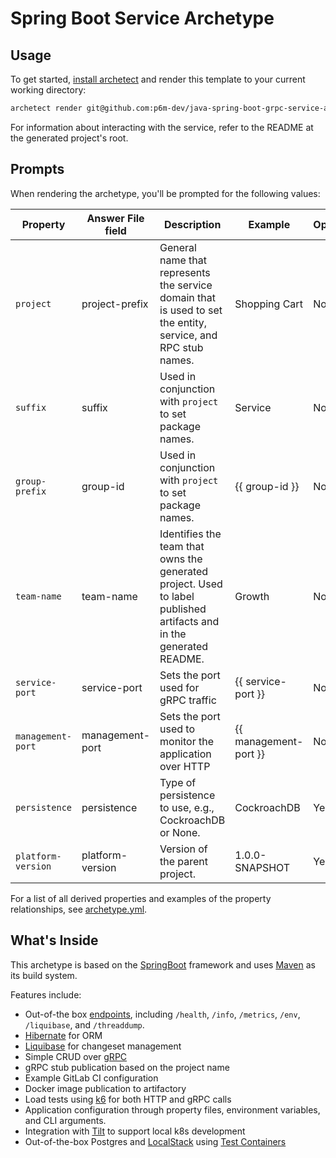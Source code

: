 # Spring Boot Service Archetype

## Usage

To get started, [install archetect](https://github.com/p6m-dev/development-handbook)
and render this template to your current working directory:

```bash
archetect render git@github.com:p6m-dev/java-spring-boot-grpc-service-archetype.git
```

For information about interacting with the service, refer to the README at the generated
project's root.

## Prompts

When rendering the archetype, you'll be prompted for the following values:

| Property          | Answer File field | Description                                                                                                         | Example               | Optional |
| ----------------- | ---------------- | ------------------------------------------------------------------------------------------------------------------- | --------------------- | -------- |
| `project`         | project-prefix   | General name that represents the service domain that is used to set the entity, service, and RPC stub names.        | Shopping Cart         | No       |
| `suffix`          | suffix           | Used in conjunction with `project` to set package names.                                                            | Service               | No       |
| `group-prefix`    | group-id         | Used in conjunction with `project` to set package names.                                                            | {{ group-id }}        | No       |
| `team-name`       | team-name        | Identifies the team that owns the generated project. Used to label published artifacts and in the generated README. | Growth                | No       |
| `service-port`    | service-port     | Sets the port used for gRPC traffic                                                                                 | {{ service-port }}    | No       |
| `management-port` | management-port  | Sets the port used to monitor the application over HTTP                                                             | {{ management-port }} | No       |
| `persistence`     | persistence      | Type of persistence to use, e.g., CockroachDB or None.                                                             | CockroachDB           | Yes      |
| `platform-version`| platform-version | Version of the parent project.                                                                                      | 1.0.0-SNAPSHOT        | Yes      |

For a list of all derived properties and examples of the property relationships, see [archetype.yml](./archetype.yml).

## What's Inside

This archetype is based on the [SpringBoot](https://spring.io/projects/spring-boot) framework and uses [Maven](https://maven.apache.org/)
as its build system.

Features include:

- Out-of-the box [endpoints](https://docs.spring.io/spring-boot/docs/current/reference/html/actuator.html#actuator.endpoints), including
  `/health`, `/info`, `/metrics`, `/env`, `/liquibase`, and `/threaddump`.
- [Hibernate](https://hibernate.org/) for ORM
- [Liquibase](https://www.liquibase.org/) for changeset management
- Simple CRUD over [gRPC](https://grpc.io/)
- gRPC stub publication based on the project name
- Example GitLab CI configuration
- Docker image publication to artifactory
- Load tests using [k6](https://k6.io/) for both HTTP and gRPC calls
- Application configuration through property files, environment variables, and CLI arguments.
- Integration with [Tilt](https://tilt.dev/) to support local k8s development
- Out-of-the-box Postgres and [LocalStack](https://github.com/localstack/localstack) using [Test Containers](https://www.testcontainers.org/)
